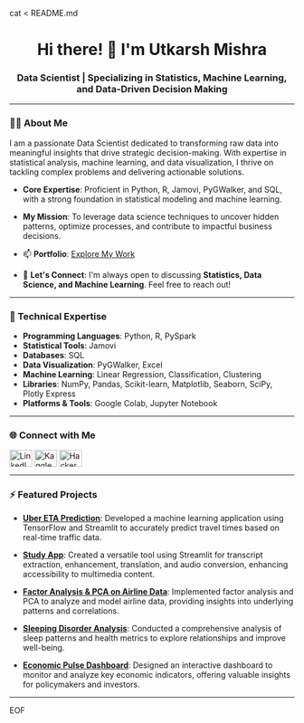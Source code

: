 cat <<EOF > README.md
<h1 align="center">Hi there! 👋 I'm Utkarsh Mishra</h1>
<h3 align="center">Data Scientist | Specializing in Statistics, Machine Learning, and Data-Driven Decision Making</h3>

---

### 👨‍💻 About Me

I am a passionate Data Scientist dedicated to transforming raw data into meaningful insights that drive strategic decision-making. With expertise in statistical analysis, machine learning, and data visualization, I thrive on tackling complex problems and delivering actionable solutions.

- **Core Expertise**: Proficient in Python, R, Jamovi, PyGWalker, and SQL, with a strong foundation in statistical modeling and machine learning.
- **My Mission**: To leverage data science techniques to uncover hidden patterns, optimize processes, and contribute to impactful business decisions.

- 📫 **Portfolio**: [Explore My Work](https://utkarshmishra2k2.github.io/UtkarshMishra.github.io/)
- 💬 **Let's Connect**: I'm always open to discussing **Statistics, Data Science, and Machine Learning**. Feel free to reach out!

---

### 💼 Technical Expertise

- **Programming Languages**: Python, R, PySpark
- **Statistical Tools**: Jamovi
- **Databases**: SQL
- **Data Visualization**: PyGWalker, Excel
- **Machine Learning**: Linear Regression, Classification, Clustering
- **Libraries**: NumPy, Pandas, Scikit-learn, Matplotlib, Seaborn, SciPy, Plotly Express
- **Platforms & Tools**: Google Colab, Jupyter Notebook

---

### 🌐 Connect with Me

<p align="left">
<a href="https://www.linkedin.com/in/utkarsh-mishra-1aa340227" target="blank"><img align="center" src="https://raw.githubusercontent.com/rahuldkjain/github-profile-readme-generator/master/src/images/icons/Social/linked-in-alt.svg" alt="LinkedIn" height="30" width="40" /></a>
<a href="https://www.kaggle.com/utkarshmishra2k2" target="blank"><img align="center" src="https://raw.githubusercontent.com/rahuldkjain/github-profile-readme-generator/master/src/images/icons/Social/kaggle.svg" alt="Kaggle" height="30" width="40" /></a>
<a href="https://www.hackerrank.com/utkarshmishra2k2" target="blank"><img align="center" src="https://raw.githubusercontent.com/rahuldkjain/github-profile-readme-generator/master/src/images/icons/Social/hackerrank.svg" alt="HackerRank" height="30" width="40" /></a>
</p>

---

### ⚡ Featured Projects

- **[Uber ETA Prediction](https://github.com/Utkarshmishra2k2/Uber-Estimated-Time-of-Arrival-ETA-Prediction)**: Developed a machine learning application using TensorFlow and Streamlit to accurately predict travel times based on real-time traffic data.

- **[Study App](https://github.com/Utkarshmishra2k2/StudyApp)**: Created a versatile tool using Streamlit for transcript extraction, enhancement, translation, and audio conversion, enhancing accessibility to multimedia content.

- **[Factor Analysis & PCA on Airline Data](https://github.com/Utkarshmishra2k2/Factor-Analysis-PCA-on-Airline-Data)**: Implemented factor analysis and PCA to analyze and model airline data, providing insights into underlying patterns and correlations.

- **[Sleeping Disorder Analysis](https://github.com/Utkarshmishra2k2/Sleeping-Disorder-Data-Visualization/tree/main)**: Conducted a comprehensive analysis of sleep patterns and health metrics to explore relationships and improve well-being.

- **[Economic Pulse Dashboard](https://github.com/Utkarshmishra2k2/Economic-Pulse)**: Designed an interactive dashboard to monitor and analyze key economic indicators, offering valuable insights for policymakers and investors.

---
EOF
